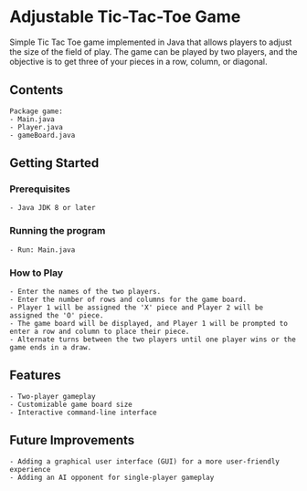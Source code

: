 # Adjustable Tic-Tac-Toe Game
 Simple Tic Tac Toe game implemented in Java that allows players to adjust the size of the field of play. The game can be played by two players, and the objective is to get three of your pieces in a row, column, or diagonal.
## Contents
    Package game:
    - Main.java
    - Player.java
    - gameBoard.java
## Getting Started
### Prerequisites
    - Java JDK 8 or later
### Running the program
    - Run: Main.java
### How to Play
    - Enter the names of the two players.
    - Enter the number of rows and columns for the game board.
    - Player 1 will be assigned the 'X' piece and Player 2 will be assigned the 'O' piece.
    - The game board will be displayed, and Player 1 will be prompted to enter a row and column to place their piece.
    - Alternate turns between the two players until one player wins or the game ends in a draw.
## Features
    - Two-player gameplay
    - Customizable game board size
    - Interactive command-line interface
## Future Improvements
    - Adding a graphical user interface (GUI) for a more user-friendly experience
    - Adding an AI opponent for single-player gameplay